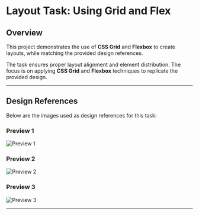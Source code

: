 # Layout Task: Using Grid and Flex

## Overview

This project demonstrates the use of **CSS Grid** and **Flexbox** to create layouts, while matching the provided design references. 

The task ensures proper layout alignment and element distribution. The focus is on applying **CSS Grid** and **Flexbox** techniques to replicate the provided design.

---

## Design References

Below are the images used as design references for this task:

### Preview 1
![Preview 1](https://drive.google.com/uc?export=view&id=1TjZO8LS-2DAwXPzEyen_AklgL8Srmy95)

### Preview 2
![Preview 2](https://drive.google.com/uc?export=view&id=1GTqTvlfCyVVNXEA29-SHX_fRdCOOCHRa)

### Preview 3
![Preview 3](https://drive.google.com/uc?export=view&id=1CNjCS7VpEI8BA2MlqwdHCTFIuECc1Etx)

---
